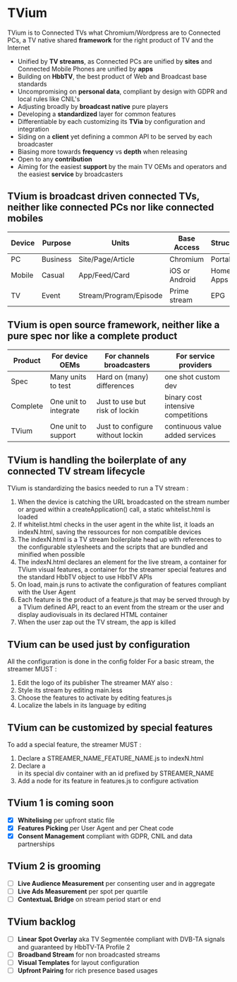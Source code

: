 # TVium
TVium is to Connected TVs what Chromium/Wordpress are to Connected PCs, a TV native shared **framework** for the right product of TV and the Internet
* Unified by **TV streams**, as Connected PCs are unified by **sites** and Connected Mobile Phones are unified by **apps**
* Building on **HbbTV**, the best product of Web and Broadcast base standards
* Uncompromising on **personal data**, compliant by design with GDPR and local rules like CNIL's 
* Adjusting broadly by **broadcast native** pure players  
* Developing a **standardized** layer for common features
* Differentiable by each customizing its **TVia** by configuration and integration
* Siding on a **client** yet defining a common API to be served by each broadcaster
* Biasing more towards **frequency** vs **depth** when releasing
* Open to any **contribution** 
* Aiming for the easiest **support** by the main TV OEMs and operators and the easiest **service** by broadcasters

## TVium is broadcast driven connected TVs, neither like connected PCs nor like connected mobiles

| Device  | Purpose | Units                | Base Access  | Structure | Prime Discovery | Second discovery |    
| --------| ------- |----------------------|---------|---------|-----------------|------------|
| PC      | Business| Site/Page/Article    | Chromium | Portal  | Links           | Search     |
| Mobile  | Casual  | App/Feed/Card        | iOS or Android     | Home Apps    | Store           | Feed       |
| TV      | Event   | Stream/Program/Episode  | Prime stream | EPG    | Remote Zapping     | ?       |

## TVium is open source framework, neither like a pure spec nor like a complete product

| Product | For device OEMs | For channels broadcasters | For service providers | 
|---------|---------------------------|---------------------------------|--------------------|
| Spec    | Many units to test | Hard on (many) differences    | one shot custom dev |
| Complete | One unit to integrate | Just to use but risk of lockin | binary cost intensive competitions |
| TVium | One unit to support | Just to configure without lockin | continuous value added services |

## TVium is handling the boilerplate of any connected TV stream lifecycle
TVium is standardizing the basics needed to run a TV stream :
1. When the device is catching the URL broadcasted on the stream number or argued within a createApplication() call, a static whitelist.html is loaded
2. If whitelist.html checks in the user agent in the white list, it loads an indexN.html, saving the ressources for non compatible devices
3. The indexN.html is a TV stream boilerplate head up with references to the configurable stylesheets and the scripts that are bundled and minified when possible
4. The indexN.html declares an element for the live stream, a container for TVium visual features, a container for the streamer special features and the standard HbbTV object to use HbbTV APIs
5. On load, main.js runs to activate the configuration of features compliant with the User Agent
6. Each feature is the product of a feature.js that may be served through by a TVium defined API, react to an event from the stream or the user and display audiovisuals in its declared HTML container
7. When the user zap out the TV stream, the app is killed

## TVium can be used just by configuration
All the configuration is done in the config folder
For a basic stream, the streamer MUST : 
1. Edit the logo of its publisher
The streamer MAY also : 
1. Style its stream by editing main.less
2. Choose the features to activate by editing features.js
3. Localize the labels in its language by editing 

## TVium can be customized by special features
To add a special feature, the streamer MUST :
1. Declare a STREAMER_NAME_FEATURE_NAME.js to indexN.html
2. Declare a <div> in its special div container with an id prefixed by STREAMER_NAME
3. Add a node for its feature in features.js to configure activation

## TVium 1 is coming soon 
- [x] **Whitelising** per upfront static file
- [x] **Features Picking** per User Agent and per Cheat code
- [x] **Consent Management** compliant with GDPR, CNIL and data partnerships 

## TVium 2 is grooming
- [ ] **Live Audience Measurement** per consenting user and in aggregate
- [ ] **Live Ads Measurement** per spot per quartile  
- [ ] **ContextuaL Bridge** on stream period start or end

## TVium backlog
- [ ] **Linear Spot Overlay** aka TV Segmentée compliant with DVB-TA signals and guaranteed by HbbTV-TA Profile 2 
- [ ] **Broadband Stream** for non broadcasted streams 
- [ ] **Visual Templates** for layout configuration
- [ ] **Upfront Pairing** for rich presence based usages
